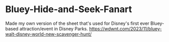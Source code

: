 # Bluey-Hide-and-Seek-Fanart
Made my own version of the sheet that's used for Disney's first ever Bluey-based attraction/event in Disney Parks. https://wdwnt.com/2023/11/bluey-walt-disney-world-new-scavenger-hunt/
